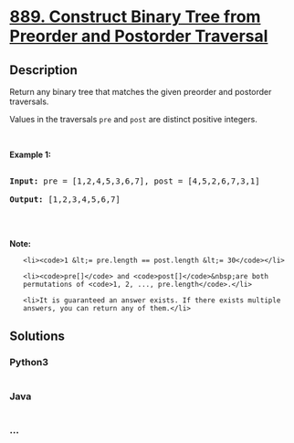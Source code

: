 # [889. Construct Binary Tree from Preorder and Postorder Traversal](https://leetcode.com/problems/construct-binary-tree-from-preorder-and-postorder-traversal)

## Description
<p>Return any binary tree that matches the given preorder and postorder traversals.</p>



<p>Values in the traversals&nbsp;<code>pre</code> and <code>post</code>&nbsp;are distinct&nbsp;positive integers.</p>



<p>&nbsp;</p>



<div>

<p><strong>Example 1:</strong></p>



<pre>

<strong>Input: </strong>pre = <span id="example-input-1-1">[1,2,4,5,3,6,7]</span>, post = <span id="example-input-1-2">[4,5,2,6,7,3,1]</span>

<strong>Output: </strong><span id="example-output-1">[1,2,3,4,5,6,7]</span>

</pre>



<p>&nbsp;</p>



<p><strong><span>Note:</span></strong></p>



<ul>

	<li><code>1 &lt;= pre.length == post.length &lt;= 30</code></li>

	<li><code>pre[]</code> and <code>post[]</code>&nbsp;are both permutations of <code>1, 2, ..., pre.length</code>.</li>

	<li>It is guaranteed an answer exists. If there exists multiple answers, you can return any of them.</li>

</ul>

</div>




## Solutions


<!-- tabs:start -->

### **Python3**

```python

```

### **Java**

```java

```

### **...**
```

```

<!-- tabs:end -->